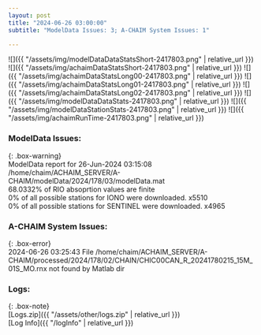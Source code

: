 ```yaml
---
layout: post
title: "2024-06-26 03:00:00"
subtitle: "ModelData Issues: 3; A-CHAIM System Issues: 1"

---
```


![]({{ "/assets/img/modelDataDataStatsShort-2417803.png" | relative_url }})
![]({{ "/assets/img/achaimDataStatsShort-2417803.png" | relative_url }})
![]({{ "/assets/img/achaimDataStatsLong00-2417803.png" | relative_url }})
![]({{ "/assets/img/achaimDataStatsLong01-2417803.png" | relative_url }})
![]({{ "/assets/img/achaimDataStatsLong02-2417803.png" | relative_url }})
![]({{ "/assets/img/modelDataDataStats-2417803.png" | relative_url }})
![]({{ "/assets/img/modelDataStationStats-2417803.png" | relative_url }})
![]({{ "/assets/img/achaimRunTime-2417803.png" | relative_url }})


### ModelData Issues:  
  
{: .box-warning}  
 ModelData report for 26-Jun-2024 03:15:08   
 /home/chaim/ACHAIM_SERVER/A-CHAIM/modelData/2024/178/03/modelData.mat   
 68.0332% of RIO absoprtion values are finite   
 0% of all possible stations for IONO were downloaded. x5510   
 0% of all possible stations for SENTINEL were downloaded. x4965   
  
### A-CHAIM System Issues:  
  
{: .box-error}  
2024-06-26 03:25:43 File /home/chaim/ACHAIM_SERVER/A-CHAIM/processed/2024/178/02/CHAIN/CHIC00CAN_R_20241780215_15M_01S_MO.rnx not found by Matlab dir  

### Logs:  
  
{: .box-note}  
[Logs.zip]({{ "/assets/other/logs.zip" | relative_url }})  
[Log Info]({{ "/logInfo" | relative_url }})  
